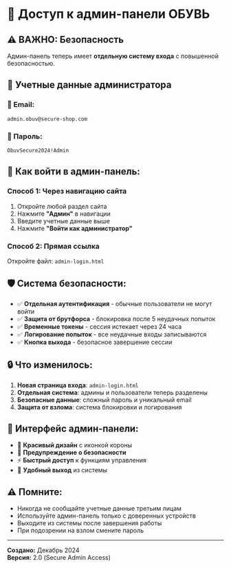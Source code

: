 # 🔐 Доступ к админ-панели ОБУВЬ

## ⚠️ ВАЖНО: Безопасность

Админ-панель теперь имеет **отдельную систему входа** с повышенной безопасностью.

## 🎯 Учетные данные администратора

### 📧 Email:
```
admin.obuv@secure-shop.com
```

### 🔑 Пароль:
```
ObuvSecure2024!Admin
```

## 🚀 Как войти в админ-панель:

### Способ 1: Через навигацию сайта
1. Откройте любой раздел сайта
2. Нажмите **"Админ"** в навигации
3. Введите учетные данные выше
4. Нажмите **"Войти как администратор"**

### Способ 2: Прямая ссылка
Откройте файл: `admin-login.html`

## 🛡️ Система безопасности:

- ✅ **Отдельная аутентификация** - обычные пользователи не могут войти
- ✅ **Защита от брутфорса** - блокировка после 5 неудачных попыток
- ✅ **Временные токены** - сессия истекает через 24 часа
- ✅ **Логирование попыток** - все неудачные входы записываются
- ✅ **Кнопка выхода** - безопасное завершение сессии

## 🔒 Что изменилось:

1. **Новая страница входа**: `admin-login.html`
2. **Отдельная система**: админы и пользователи теперь разделены
3. **Безопасные данные**: сложный пароль и уникальный email
4. **Защита от взлома**: система блокировки и логирования

## 📱 Интерфейс админ-панели:

- 👑 **Красивый дизайн** с иконкой короны
- 🔐 **Предупреждение о безопасности**
- ⚡ **Быстрый доступ** к функциям управления
- 🚪 **Удобный выход** из системы

## ⚠️ Помните:

- Никогда не сообщайте учетные данные третьим лицам
- Используйте админ-панель только с доверенных устройств
- Выходите из системы после завершения работы
- При подозрении на взлом смените пароль

---
**Создано:** Декабрь 2024  
**Версия:** 2.0 (Secure Admin Access)
